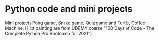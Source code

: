 # Python code and mini projects 

Mini projects Pong game, Snake game, Quiz game and Turtle, Coffee Machine, Hirst painting
are from UDEMY course "100 Days of Code - The Complete Python Pro Bootcamp for 2021")

